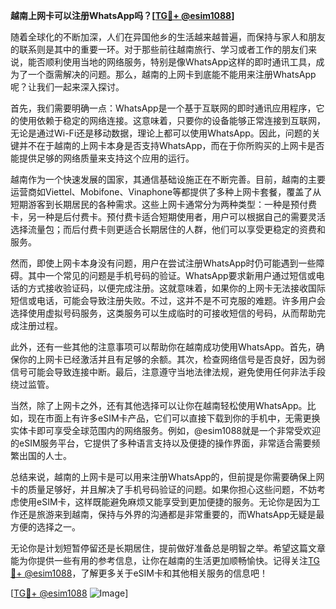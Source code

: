 **越南上网卡可以注册WhatsApp吗？[[TG💪+ @esim1088](https://t.me/s/esim1088)]**

随着全球化的不断加深，人们在异国他乡的生活越来越普遍，而保持与家人和朋友的联系则是其中的重要一环。对于那些前往越南旅行、学习或者工作的朋友们来说，能否顺利使用当地的网络服务，特别是像WhatsApp这样的即时通讯工具，成为了一个亟需解决的问题。那么，越南的上网卡到底能不能用来注册WhatsApp呢？让我们一起来深入探讨。

首先，我们需要明确一点：WhatsApp是一个基于互联网的即时通讯应用程序，它的使用依赖于稳定的网络连接。这意味着，只要你的设备能够正常连接到互联网，无论是通过Wi-Fi还是移动数据，理论上都可以使用WhatsApp。因此，问题的关键并不在于越南的上网卡本身是否支持WhatsApp，而在于你所购买的上网卡是否能提供足够的网络质量来支持这个应用的运行。

越南作为一个快速发展的国家，其通信基础设施正在不断完善。目前，越南的主要运营商如Viettel、Mobifone、Vinaphone等都提供了多种上网卡套餐，覆盖了从短期游客到长期居民的各种需求。这些上网卡通常分为两种类型：一种是预付费卡，另一种是后付费卡。预付费卡适合短期使用者，用户可以根据自己的需要灵活选择流量包；而后付费卡则更适合长期居住的人群，他们可以享受更稳定的资费和服务。

然而，即使上网卡本身没有问题，用户在尝试注册WhatsApp时仍可能遇到一些障碍。其中一个常见的问题是手机号码的验证。WhatsApp要求新用户通过短信或电话的方式接收验证码，以便完成注册。这就意味着，如果你的上网卡无法接收国际短信或电话，可能会导致注册失败。不过，这并不是不可克服的难题。许多用户会选择使用虚拟号码服务，这类服务可以生成临时的可接收短信的号码，从而帮助完成注册过程。

此外，还有一些其他的注意事项可以帮助你在越南成功使用WhatsApp。首先，确保你的上网卡已经激活并且有足够的余额。其次，检查网络信号是否良好，因为弱信号可能会导致连接中断。最后，注意遵守当地法律法规，避免使用任何非法手段绕过监管。

当然，除了上网卡之外，还有其他选择可以让你在越南轻松使用WhatsApp。比如，现在市面上有许多eSIM卡产品，它们可以直接下载到你的手机中，无需更换实体卡即可享受全球范围内的网络服务。例如，@esim1088就是一个非常受欢迎的eSIM服务平台，它提供了多种语言支持以及便捷的操作界面，非常适合需要频繁出国的人士。

总结来说，越南的上网卡是可以用来注册WhatsApp的，但前提是你需要确保上网卡的质量足够好，并且解决了手机号码验证的问题。如果你担心这些问题，不妨考虑使用eSIM卡，这样既能避免麻烦又能享受到更加便捷的服务。无论你是因为工作还是旅游来到越南，保持与外界的沟通都是非常重要的，而WhatsApp无疑是最方便的选择之一。

无论你是计划短暂停留还是长期居住，提前做好准备总是明智之举。希望这篇文章能为你提供一些有用的参考信息，让你在越南的生活更加顺畅愉快。记得关注[TG💪+ @esim1088](https://t.me/s/esim1088)，了解更多关于eSIM卡和其他相关服务的信息吧！

[[TG💪+ @esim1088](https://t.me/s/esim1088) ![Image](https://i.postimg.cc/4NQfJmqS/Snipaste-2025-05-13-00-14-12.png)]